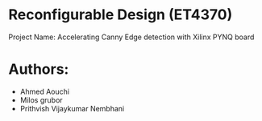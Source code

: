 # Reconfigurable Design (ET4370)

Project Name: Accelerating Canny Edge detection with Xilinx PYNQ board 

# Authors: 
* Ahmed Aouchi
* Milos grubor
* Prithvish Vijaykumar Nembhani
